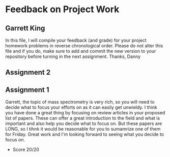 # Feedback on Project Work
## Garrett King

In this file, I will compile your feedback (and grade) for your project homework problems in reverse chronological order. Please do not alter this file and if you do, make sure to add and commit the new version to your repository before turning in the next assignment. Thanks, Danny

## Assignment 2



## Assignment 1

Garrett, the topic of mass spectrometry is very rich, so you will need to decide what to focus your efforts on as it can easily get unwieldy. I think you have done a great thing by focusing on review articles in your proposed list of papers. These can offer a great introduction to the field and what is important and also help you decide what to focus on. But these papers are LONG, so I tihnk it would be reasonable for you to sumamrize one of them for Friday. Great work and I'm looking forward to seeing what you decide to focus on.

* Score 20/20
